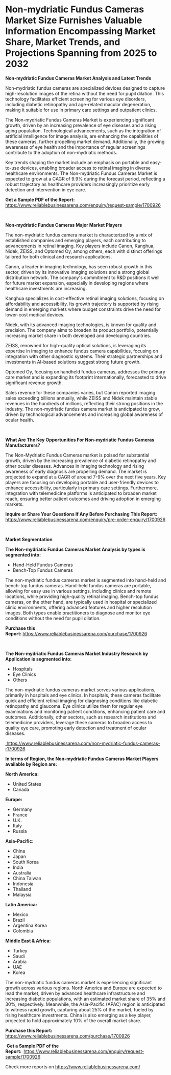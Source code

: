 <p><h1>Non-mydriatic Fundus Cameras Market Size Furnishes Valuable Information Encompassing Market Share, Market Trends, and Projections Spanning from 2025 to 2032</h1></p><p><strong>Non-mydriatic Fundus Cameras Market Analysis and Latest Trends</strong></p>
<p><p>Non-mydriatic fundus cameras are specialized devices designed to capture high-resolution images of the retina without the need for pupil dilation. This technology facilitates efficient screening for various eye disorders, including diabetic retinopathy and age-related macular degeneration, making it suitable for use in primary care settings and outpatient clinics.</p><p>The Non-mydriatic Fundus Cameras Market is experiencing significant growth, driven by an increasing prevalence of eye diseases and a rising aging population. Technological advancements, such as the integration of artificial intelligence for image analysis, are enhancing the capabilities of these cameras, further propelling market demand. Additionally, the growing awareness of eye health and the importance of regular screenings contribute to the adoption of non-mydriatic methods.</p><p>Key trends shaping the market include an emphasis on portable and easy-to-use devices, enabling broader access to retinal imaging in diverse healthcare environments. The Non-mydriatic Fundus Cameras Market is expected to grow at a CAGR of 9.9% during the forecast period, reflecting a robust trajectory as healthcare providers increasingly prioritize early detection and intervention in eye care.</p></p>
<p><strong>Get a Sample PDF of the Report:&nbsp;</strong> <a href="https://www.reliablebusinessarena.com/enquiry/request-sample/1700926?utm_campaign=2221&utm_medium=2&utm_source=Github&utm_content=ia&utm_term=27032025&utm_id=non-mydriatic-fundus-cameras">https://www.reliablebusinessarena.com/enquiry/request-sample/1700926</a></p>
<p>&nbsp;</p>
<p><strong>Non-mydriatic Fundus Cameras Major Market Players</strong></p>
<p><p>The non-mydriatic fundus camera market is characterized by a mix of established companies and emerging players, each contributing to advancements in retinal imaging. Key players include Canon, Kanghua, Nidek, ZEISS, and Optomed Oy, among others, each with distinct offerings tailored for both clinical and research applications.</p><p>Canon, a leader in imaging technology, has seen robust growth in this sector, driven by its innovative imaging solutions and a strong global distribution network. The company's commitment to R&D positions it well for future market expansion, especially in developing regions where healthcare investments are increasing.</p><p>Kanghua specializes in cost-effective retinal imaging solutions, focusing on affordability and accessibility. Its growth trajectory is supported by rising demand in emerging markets where budget constraints drive the need for lower-cost medical devices.</p><p>Nidek, with its advanced imaging technologies, is known for quality and precision. The company aims to broaden its product portfolio, potentially increasing market share in both developed and developing countries.</p><p>ZEISS, renowned for high-quality optical solutions, is leveraging its expertise in imaging to enhance fundus camera capabilities, focusing on integration with other diagnostic systems. Their strategic partnerships and investments in AI-based solutions suggest strong future growth.</p><p>Optomed Oy, focusing on handheld fundus cameras, addresses the primary care market and is expanding its footprint internationally, forecasted to drive significant revenue growth.</p><p>Sales revenue for these companies varies, but Canon reported imaging sales exceeding billions annually, while ZEISS and Nidek maintain stable revenues in the hundreds of millions, reflecting their strong positions in the industry. The non-mydriatic fundus camera market is anticipated to grow, driven by technological advancements and increasing global awareness of ocular health.</p></p>
<p>&nbsp;</p>
<p><strong>What Are The Key Opportunities For Non-mydriatic Fundus Cameras Manufacturers?</strong></p>
<p><p>The Non-Mydriatic Fundus Cameras market is poised for substantial growth, driven by the increasing prevalence of diabetic retinopathy and other ocular diseases. Advances in imaging technology and rising awareness of early diagnosis are propelling demand. The market is projected to expand at a CAGR of around 7-9% over the next five years. Key players are focusing on developing portable and user-friendly devices to enhance accessibility, particularly in primary care settings. Furthermore, integration with telemedicine platforms is anticipated to broaden market reach, ensuring better patient outcomes and driving adoption in emerging markets.</p></p>
<p><strong>Inquire or Share Your Questions If Any Before Purchasing This Report:</strong> <a href="https://www.reliablebusinessarena.com/enquiry/pre-order-enquiry/1700926?utm_campaign=2221&utm_medium=2&utm_source=Github&utm_content=ia&utm_term=27032025&utm_id=non-mydriatic-fundus-cameras">https://www.reliablebusinessarena.com/enquiry/pre-order-enquiry/1700926</a></p>
<p>&nbsp;</p>
<p><strong>Market Segmentation</strong></p>
<p><strong>The Non-mydriatic Fundus Cameras Market Analysis by types is segmented into:</strong></p>
<p><ul><li>Hand-Held Fundus Cameras</li><li>Bench-Top Fundus Cameras</li></ul></p>
<p><p>The non-mydriatic fundus cameras market is segmented into hand-held and bench-top fundus cameras. Hand-held fundus cameras are portable, allowing for easy use in various settings, including clinics and remote locations, while providing high-quality retinal imaging. Bench-top fundus cameras, on the other hand, are typically used in hospital or specialized clinic environments, offering advanced features and higher resolution images. Both types enable practitioners to diagnose and monitor eye conditions without the need for pupil dilation.</p></p>
<p><strong>Purchase this Report:&nbsp;</strong><a href="https://www.reliablebusinessarena.com/purchase/1700926?utm_campaign=2221&utm_medium=2&utm_source=Github&utm_content=ia&utm_term=27032025&utm_id=non-mydriatic-fundus-cameras">https://www.reliablebusinessarena.com/purchase/1700926</a></p>
<p>&nbsp;</p>
<p><strong>The Non-mydriatic Fundus Cameras Market Industry Research by Application is segmented into:</strong></p>
<p><ul><li>Hospitals</li><li>Eye Clinics</li><li>Others</li></ul></p>
<p><p>The non-mydriatic fundus cameras market serves various applications, primarily in hospitals and eye clinics. In hospitals, these cameras facilitate quick and efficient retinal imaging for diagnosing conditions like diabetic retinopathy and glaucoma. Eye clinics utilize them for regular eye examinations and monitoring patient conditions, enhancing patient care and outcomes. Additionally, other sectors, such as research institutions and telemedicine providers, leverage these cameras to broaden access to quality eye care, promoting early detection and treatment of ocular diseases.</p></p>
<p><a href="https://www.reliablebusinessarena.com/non-mydriatic-fundus-cameras-r1700926?utm_campaign=2221&utm_medium=2&utm_source=Github&utm_content=ia&utm_term=27032025&utm_id=non-mydriatic-fundus-cameras">&nbsp;https://www.reliablebusinessarena.com/non-mydriatic-fundus-cameras-r1700926</a></p>
<p><strong>In terms of Region, the Non-mydriatic Fundus Cameras Market Players available by Region are:</strong></p>
<p>
    <p> <strong> North America: </strong>
        <ul>
            <li>United States</li>
            <li>Canada</li>
        </ul>
        </p> 
    <p> <strong> Europe: </strong>
        <ul>
            <li>Germany</li>
            <li>France</li>
            <li>U.K.</li>
            <li>Italy</li>
            <li>Russia</li>
        </ul>
        </p> 
    <p> <strong> Asia-Pacific: </strong>
        <ul>
            <li>China</li>
            <li>Japan</li>
            <li>South Korea</li>
            <li>India</li>
            <li>Australia</li>
            <li>China Taiwan</li>
            <li>Indonesia</li>
            <li>Thailand</li>
            <li>Malaysia</li>
        </ul>
        </p> 
    <p> <strong> Latin America: </strong>
        <ul>
            <li>Mexico</li>
            <li>Brazil</li>
            <li>Argentina Korea</li>
            <li>Colombia</li>
        </ul>
        </p> 
    <p> <strong> Middle East & Africa: </strong>
        <ul>
            <li>Turkey</li>
            <li>Saudi</li>
            <li>Arabia</li>
            <li>UAE</li>
            <li>Korea</li>
        </ul>
    </p>
    </p>
<p><p>The non-mydriatic fundus cameras market is experiencing significant growth across various regions. North America and Europe are expected to lead the market, driven by advanced healthcare infrastructure and increasing diabetic populations, with an estimated market share of 35% and 30%, respectively. Meanwhile, the Asia-Pacific (APAC) region is anticipated to witness rapid growth, capturing about 25% of the market, fueled by rising healthcare investments. China is also emerging as a key player, projected to hold approximately 10% of the overall market share.</p></p>
<p><strong>Purchase this Report: </strong><a href="https://www.reliablebusinessarena.com/purchase/1700926?utm_campaign=2221&utm_medium=2&utm_source=Github&utm_content=ia&utm_term=27032025&utm_id=non-mydriatic-fundus-cameras">https://www.reliablebusinessarena.com/purchase/1700926</a></p>
<p>&nbsp;<strong>Get a Sample PDF of the Report:&nbsp;&nbsp;</strong><a href="https://www.reliablebusinessarena.com/enquiry/request-sample/1700926?utm_campaign=2221&utm_medium=2&utm_source=Github&utm_content=ia&utm_term=27032025&utm_id=non-mydriatic-fundus-cameras">https://www.reliablebusinessarena.com/enquiry/request-sample/1700926</a></p>
<p><strong></strong></p>
<p>Check more reports on <a href="https://www.reliablebusinessarena.com/?utm_campaign=2221&utm_medium=2&utm_source=Github&utm_content=ia&utm_term=27032025&utm_id=non-mydriatic-fundus-cameras">https://www.reliablebusinessarena.com/</a></p>